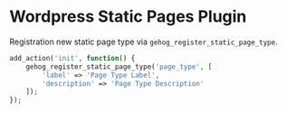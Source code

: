 # Wordpress Static Pages Plugin

Registration new static page type via `gehog_register_static_page_type`.

```php
add_action('init', function() {
    gehog_register_static_page_type('page_type', [
        'label' => 'Page Type Label',
        'description' => 'Page Type Description'
    ]);
});
```
